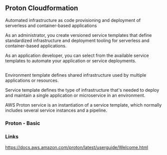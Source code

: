 ## Proton Cloudformation

Automated infrastructure as code provisioning and deployment of serverless and container-based applications

As an administrator, you create versioned service templates that define standardized infrastructure and deployment tooling for serverless and container-based applications.

As an application developer, you can select from the available service templates to automate your application or service deployments.

##

Environment template defines shared infrastructure used by multiple applications or resources.

Service template defines the type of infrastructure that's needed to deploy and maintain a single application or microservice in an environment.

AWS Proton service is an instantiation of a service template, which normally includes several service instances and a pipeline. 

### Proton - Basic


### Links

https://docs.aws.amazon.com/proton/latest/userguide/Welcome.html
